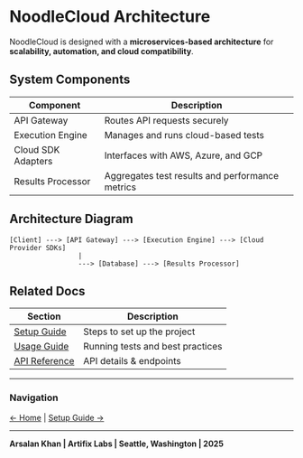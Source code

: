 # NoodleCloud Architecture

NoodleCloud is designed with a **microservices-based architecture** for **scalability, automation, and cloud compatibility**.

## System Components

| Component          | Description |
|-------------------|-------------|
| API Gateway       | Routes API requests securely |
| Execution Engine  | Manages and runs cloud-based tests |
| Cloud SDK Adapters | Interfaces with AWS, Azure, and GCP |
| Results Processor | Aggregates test results and performance metrics |

## Architecture Diagram

```plaintext
[Client] ---> [API Gateway] ---> [Execution Engine] ---> [Cloud Provider SDKs]
                 |
                 ---> [Database] ---> [Results Processor]
```

## Related Docs
| Section | Description |
|---------|-------------|
| [Setup Guide](./setup.md) | Steps to set up the project |
| [Usage Guide](./usage.md) | Running tests and best practices |
| [API Reference](./api_reference.md) | API details & endpoints |

---

### Navigation  
[← Home](../README.md) | [Setup Guide →](./setup.md)

---

**Arsalan Khan | Artifix Labs | Seattle, Washington | 2025**
